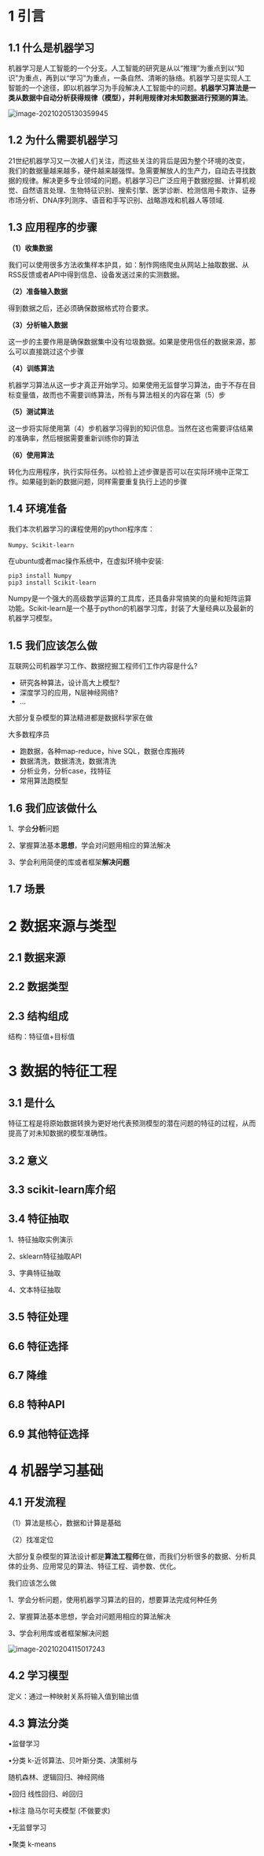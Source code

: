 # 1 引言

## 1.1 什么是机器学习

机器学习是人工智能的一个分支。人工智能的研究是从以“推理”为重点到以“知识”为重点，再到以“学习”为重点，一条自然、清晰的脉络。机器学习是实现人工智能的一个途径，即以机器学习为手段解决人工智能中的问题。**机器学习算法是一类从数据中自动分析获得规律（模型），并利用规律对未知数据进行预测的算法**。

![image-20210205130359945](../../插图/image-20210205130359945.png)

## 1.2 为什么需要机器学习

21世纪机器学习又一次被人们关注，而这些关注的背后是因为整个环境的改变，我们的数据量越来越多，硬件越来越强悍。急需要解放人的生产力，自动去寻找数据的规律。解决更多专业领域的问题。机器学习已广泛应用于数据挖掘、计算机视觉、自然语言处理、生物特征识别、搜索引擎、医学诊断、检测信用卡欺诈、证券市场分析、DNA序列测序、语音和手写识别、战略游戏和机器人等领域.

## 1.3 应用程序的步骤

**（1）收集数据**

我们可以使用很多方法收集样本护具，如：制作网络爬虫从网站上抽取数据、从RSS反馈或者API中得到信息、设备发送过来的实测数据。

**（2）准备输入数据**

得到数据之后，还必须确保数据格式符合要求。

**（3）分析输入数据**

这一步的主要作用是确保数据集中没有垃圾数据。如果是使用信任的数据来源，那么可以直接跳过这个步骤

**（4）训练算法**

机器学习算法从这一步才真正开始学习。如果使用无监督学习算法，由于不存在目标变量值，故而也不需要训练算法，所有与算法相关的内容在第（5）步

**（5）测试算法**

这一步将实际使用第（4）步机器学习得到的知识信息。当然在这也需要评估结果的准确率，然后根据需要重新训练你的算法

**（6）使用算法**

转化为应用程序，执行实际任务。以检验上述步骤是否可以在实际环境中正常工作。如果碰到新的数据问题，同样需要重复执行上述的步骤

## 1.4 环境准备

我们本次机器学习的课程使用的python程序库：

```
Numpy、Scikit-learn
```

在ubuntu或者mac操作系统中，在虚拟环境中安装:

```
pip3 install Numpy
pip3 install Scikit-learn
```

Numpy是一个强大的高级数学运算的工具库，还具备非常搞笑的向量和矩阵运算功能。Scikit-learn是一个基于python的机器学习库，封装了大量经典以及最新的机器学习模型。

## 1.5 我们应该怎么做

互联网公司机器学习工作、数据挖掘工程师们工作内容是什么?

- 研究各种算法，设计高大上模型?
- 深度学习的应用，N层神经网络?
- ...

大部分复杂模型的算法精进都是数据科学家在做

大多数程序员

- 跑数据，各种map-reduce，hive SQL，数据仓库搬砖
- 数据清洗，数据清洗，数据清洗
- 分析业务，分析case，找特征
- 常用算法跑模型

## 1.6 我们应该做什么

1、学会**分析**问题

2、掌握算法基本**思想**，学会对问题用相应的算法解决

3、学会利用简便的库或者框架**解决问题**

## 1.7  场景



# 2 数据来源与类型

## 2.1 数据来源



## 2.2 数据类型



## 2.3 结构组成

结构：特征值+目标值

# 3 数据的特征工程

## 3.1 是什么

特征工程是将原始数据转换为更好地代表预测模型的潜在问题的特征的过程，从而提高了对未知数据的模型准确性。

## 3.2 意义



## 3.3 scikit-learn库介绍



## 3.4 特征抽取

1、特征抽取实例演示

2、sklearn特征抽取API

3、字典特征抽取

4、文本特征抽取

## 3.5 特征处理



## 6.6 特征选择



## 6.7 降维



## 6.8 特种API



## 6.9 其他特征选择



# 4 机器学习基础

## 4.1 开发流程

（1）算法是核心，数据和计算是基础

（2）找准定位

大部分复杂模型的算法设计都是**算法工程师**在做，而我们分析很多的数据、分析具体的业务、应用常见的算法、特征工程、调参数、优化。

我们应该怎么做

1、学会分析问题，使用机器学习算法的目的，想要算法完成何种任务

2、掌握算法基本思想，学会对问题用相应的算法解决

3、学会利用库或者框架解决问题

![image-20210204115017243](../../插图/image-20210204115017243.png)

## 4.2 学习模型

定义：通过一种映射关系将输入值到输出值

## 4.3 算法分类

•监督学习

•分类  k-近邻算法、贝叶斯分类、决策树与

随机森林、逻辑回归、神经网络

•回归  线性回归、岭回归

•标注  隐马尔可夫模型   (不做要求)

•无监督学习

•聚类  k-means